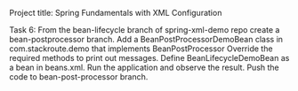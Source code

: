 Project title: Spring Fundamentals with XML Configuration

Task 6: From the bean-lifecycle branch of spring-xml-demo repo create a bean-postprocessor branch. Add a BeanPostProcessorDemoBean class in com.stackroute.demo that implements BeanPostProcessor Override the required methods to print out messages. Define BeanLifecycleDemoBean as a bean in beans.xml. Run the application and observe the result. Push the code to bean-post-processor branch.
